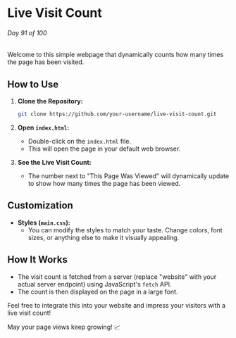 # Live Visit Count

###### Day 91 of 100

Welcome to this simple webpage that dynamically counts how many times the page has been visited.

## How to Use

1. **Clone the Repository:**
   
   ```bash
   git clone https://github.com/your-username/live-visit-count.git
   ```

2. **Open `index.html`:**
   - Double-click on the `index.html` file.
   - This will open the page in your default web browser.

3. **See the Live Visit Count:**
   - The number next to "This Page Was Viewed" will dynamically update to show how many times the page has been viewed.

## Customization

- **Styles (`main.css`):**
  - You can modify the styles to match your taste. Change colors, font sizes, or anything else to make it visually appealing.

## How It Works

- The visit count is fetched from a server (replace "website" with your actual server endpoint) using JavaScript's `fetch` API.
- The count is then displayed on the page in a large font.

Feel free to integrate this into your website and impress your visitors with a live visit count!

May your page views keep growing! 📈
